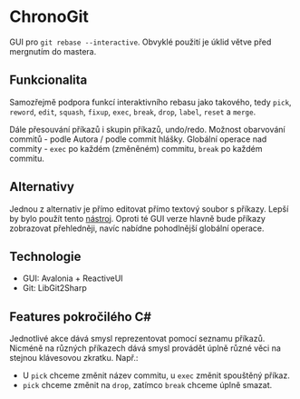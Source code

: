 # ChronoGit

GUI pro `git rebase --interactive`. Obvyklé použití je úklid
větve před mergnutím do mastera.

## Funkcionalita

Samozřejmě podpora funkcí interaktivního rebasu jako takového,
tedy `pick`, `reword`, `edit`, `squash`, `fixup`, `exec`, `break`,
`drop`, `label`, `reset` a `merge`.

Dále přesouvání příkazů i skupin příkazů, undo/redo.
Možnost obarvování commitů - podle Autora / podle commit hlášky.
Globální operace nad commity - `exec` po každém (změněném) commitu,
`break` po každém commitu.

## Alternativy

Jednou z alternativ je přímo editovat přímo textový soubor s příkazy.
Lepší by bylo použít tento [nástroj](https://github.com/MitMaro/git-interactive-rebase-tool).
Oproti té GUI verze hlavně bude příkazy zobrazovat přehledněji,
navíc nabídne pohodlnější globální operace.

## Technologie

- GUI: Avalonia + ReactiveUI
- Git: LibGit2Sharp

## Features pokročilého C#

Jednotlivé akce dává smysl reprezentovat pomocí seznamu příkazů.
Nicméně na různých příkazech dává smysl provádět úplně různé věci
na stejnou klávesovou zkratku. Např.:
- U `pick` chceme změnit název commitu, u `exec` změnit spouštěný příkaz.
- `pick` chceme změnit na `drop`, zatímco `break` chceme úplně smazat.
